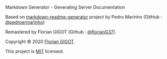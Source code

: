 Markdown Generator - Generating Server Documentation

Based on [markdown-readme-generator](https://github.com/pedroermarinho/markdown-readme-generator) project by  Pedro Marinho (GitHub : [@pedroermarinho](https://github.com/pedroermarinho/))

Remastered by Florian GIGOT (Github : [@florianG37](https://github.com/florianG37)).

Copyright © 2020 [Florian GIGOT](https://github.com/florianG37).

This project is [MIT](https://github.com/florianG37/Markdown_Server_Documentation_Generator/blob/master/LICENSE) licensed.
